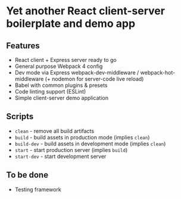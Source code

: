 # Yet another React client-server boilerplate and demo app

## Features

 - React client + Express server ready to go
 - General purpose Webpack 4 config
 - Dev mode via Express webpack-dev-middleware / webpack-hot-middleware (+ nodemon for server-code live reload)
 - Babel with common plugins & presets
 - Code linting support (ESLint)
 - Simple client-server demo application

## Scripts

 - `clean` - remove all build artifacts
 - `build` - build assets in production mode (implies `clean`)
 - `build-dev` - build assets in development mode (implies `clean`)
 - `start` - start production server (implies `build`)
 - `start-dev` - start development server

## To be done

 - Testing framework
